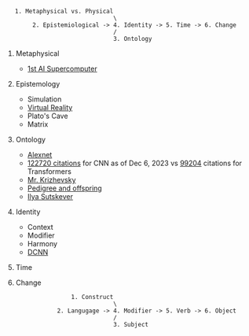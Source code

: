 ```
   1. Metaphysical vs. Physical
                               \
        2. Epistemiological -> 4. Identity -> 5. Time -> 6. Change
                               /
                               3. Ontology
```

1. Metaphysical
   - [1st AI Supercomputer](https://www.youtube.com/watch?v=Pkj-BLHs6dE)
2. Epistemology
   - Simulation
   - [Virtual Reality](https://www.youtube.com/watch?v=jlTrwdrzTTk)
   - Plato's Cave
   - Matrix
3. Ontology
   - [Alexnet](https://papers.nips.cc/paper_files/paper/2012/hash/c399862d3b9d6b76c8436e924a68c45b-Abstract.html)
   - [122720 citations](https://papers.nips.cc/paper_files/paper/2012/hash/c399862d3b9d6b76c8436e924a68c45b-Abstract.html) for CNN as of Dec 6, 2023 vs [99204](https://proceedings.neurips.cc/paper_files/paper/2017/file/3f5ee243547dee91fbd053c1c4a845aa-Paper.pdf) citations for Transformers
   - [Mr. Krizhevsky](https://en.wikipedia.org/wiki/Alex_Krizhevsky)
   - [Pedigree and offspring](https://en.wikipedia.org/wiki/Geoffrey_Hinton)
   - [Ilya Sutskever](https://dallasinnovates.com/exclusive-qa-john-carmacks-different-path-to-artificial-general-intelligence/)
4. Identity
   - Context
   - Modifier
   - Harmony
   - [DCNN](https://papers.nips.cc/paper_files/paper/2012/file/c399862d3b9d6b76c8436e924a68c45b-Paper.pdf)  

5. Time
6. Change

```
                   1. Construct
                               \
               2. Langugage -> 4. Modifier -> 5. Verb -> 6. Object
                               /
                               3. Subject
```
